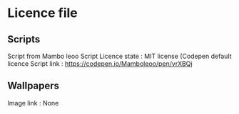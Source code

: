 # Licence file
## Scripts
Script from Mambo leoo
Script Licence state : MIT license (Codepen default licence
Script link : https://codepen.io/Mamboleoo/pen/vrXBQj

## Wallpapers
Image link : None